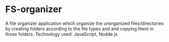 # FS-organizer
A file organizer application which organize the unorganized files/directories by creating folders according to the file types and and copying them in those folders.
Technology used: JavaScript, Nodde.js
